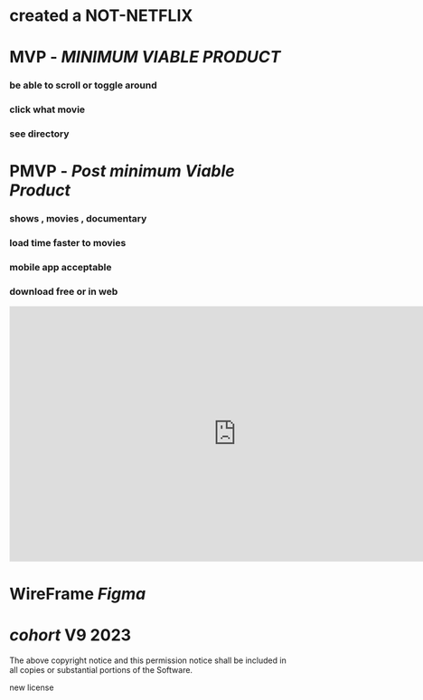 
# created  a NOT-NETFLIX 

# MVP - *MINIMUM VIABLE PRODUCT*
### be able to scroll  or toggle around
### click what movie
###  see directory


# PMVP - *Post minimum Viable Product*

### shows , movies , documentary
### load time faster to movies
### mobile app acceptable
### download free or in web

<iframe style="border: 1px solid rgba(0, 0, 0, 0.1);" width="800" height="450" src="https://www.figma.com/embed?embed_host=share&url=https%3A%2F%2Fwww.figma.com%2Fproto%2FI4WpmJNUycYyOxNpxxyssH%2FUntitled%3Fnode-id%3D1%253A2%26scaling%3Dcontain%26page-id%3D0%253A1" allowfullscreen></iframe>


# WireFrame *Figma*

#####


# *cohort* V9 2023
The above copyright notice and this permission notice shall be included in all
copies or substantial portions of the Software.

new license 
